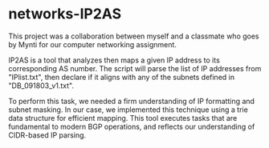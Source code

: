 # networks-IP2AS
This project was a collaboration between myself and a classmate who goes by Mynti for our computer networking assignment.

IP2AS is a tool that analyzes then maps a given IP address to its corresponding AS number.
The script will parse the list of IP addresses from "IPlist.txt", then declare if it aligns with any of the subnets defined in "DB_091803_v1.txt".

To perform this task, we needed a firm understanding of IP formatting and subnet masking. In our case, we implemented this technique using a trie data structure for efficient mapping.
This tool executes tasks that are fundamental to modern BGP operations, and reflects our understanding of CIDR-based IP parsing.
